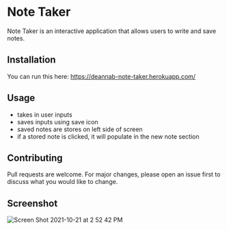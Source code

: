 # Note Taker

Note Taker is an interactive application that allows users to write and save notes.

## Installation

You can run this here: https://deannab-note-taker.herokuapp.com/

## Usage

- takes in user inputs
- saves inputs using save icon
- saved notes are stores on left side of screen
- if a stored note is clicked, it will populate in the new note section

## Contributing
Pull requests are welcome. For major changes, please open an issue first to discuss what you would like to change.

## Screenshot
![Screen Shot 2021-10-21 at 2 52 42 PM](https://user-images.githubusercontent.com/89818334/138362479-2df32883-d40a-4c70-a111-180bec0008ce.png)